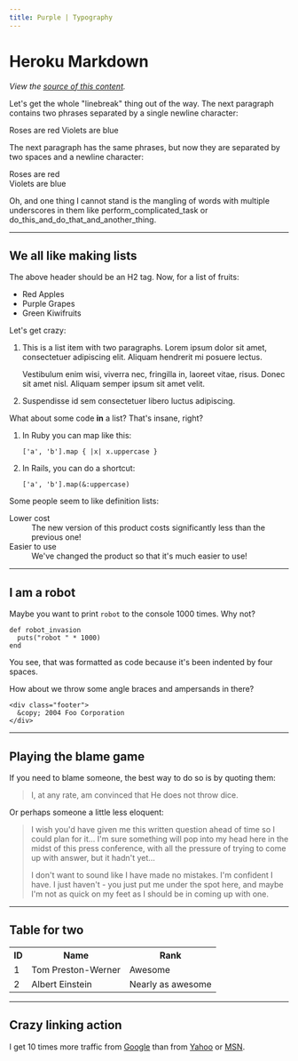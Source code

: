 ```yaml
---
title: Purple | Typography
---
```


Heroku Markdown
===============

*View the [source of this content](http://github.github.com/github-flavored-markdown/sample_content.html).*

Let's get the whole "linebreak" thing out of the way. The next paragraph
contains two phrases separated by a single newline character:

Roses are red
Violets are blue

The next paragraph has the same phrases, but now they are separated by two
spaces and a newline character:

Roses are red  
Violets are blue

Oh, and one thing I cannot stand is the mangling of words with multiple
underscores in them like perform_complicated_task or
do_this_and_do_that_and_another_thing.

---

We all like making lists
------------------------

The above header should be an H2 tag. Now, for a list of fruits:

* Red Apples
* Purple Grapes
* Green Kiwifruits

Let's get crazy:

1.  This is a list item with two paragraphs. Lorem ipsum dolor
    sit amet, consectetuer adipiscing elit. Aliquam hendrerit
    mi posuere lectus.

    Vestibulum enim wisi, viverra nec, fringilla in, laoreet
    vitae, risus. Donec sit amet nisl. Aliquam semper ipsum
    sit amet velit.

2.  Suspendisse id sem consectetuer libero luctus adipiscing.

What about some code **in** a list? That's insane, right?

1. In Ruby you can map like this:

    ```
    ['a', 'b'].map { |x| x.uppercase }
    ```

2. In Rails, you can do a shortcut:

    ```
    ['a', 'b'].map(&:uppercase)
    ```

Some people seem to like definition lists:

<dl>
  <dt>Lower cost</dt>
  <dd>The new version of this product costs significantly less than the previous one!</dd>
  <dt>Easier to use</dt>
  <dd>We've changed the product so that it's much easier to use!</dd>
</dl>

---

I am a robot
------------

Maybe you want to print `robot` to the console 1000 times. Why not?

```
def robot_invasion
  puts("robot " * 1000)
end
```

You see, that was formatted as code because it's been indented by four spaces.

How about we throw some angle braces and ampersands in there?

```
<div class="footer">
  &copy; 2004 Foo Corporation
</div>
```

---

Playing the blame game
----------------------

If you need to blame someone, the best way to do so is by quoting them:

> I, at any rate, am convinced that He does not throw dice.

Or perhaps someone a little less eloquent:

> I wish you'd have given me this written question ahead of time so I could
> plan for it... I'm sure something will pop into my head here in the midst of
> this press conference, with all the pressure of trying to come up with
> answer, but it hadn't yet...
>
> I don't want to sound like I have made no mistakes. I'm confident I have. I
> just haven't - you just put me under the spot here, and maybe I'm not as
> quick on my feet as I should be in coming up with one.

---

Table for two
-------------

<table>
  <tr>
    <th>ID</th><th>Name</th><th>Rank</th>
  </tr>
  <tr>
    <td>1</td><td>Tom Preston-Werner</td><td>Awesome</td>
  </tr>
  <tr>
    <td>2</td><td>Albert Einstein</td><td>Nearly as awesome</td>
  </tr>
</table>

---

Crazy linking action
--------------------

I get 10 times more traffic from [Google][1] than from [Yahoo][2] or [MSN][3].

[1]: http://google.com/        "Google"
[2]: http://search.yahoo.com/  "Yahoo Search"
[3]: http://search.msn.com/    "MSN Search"
